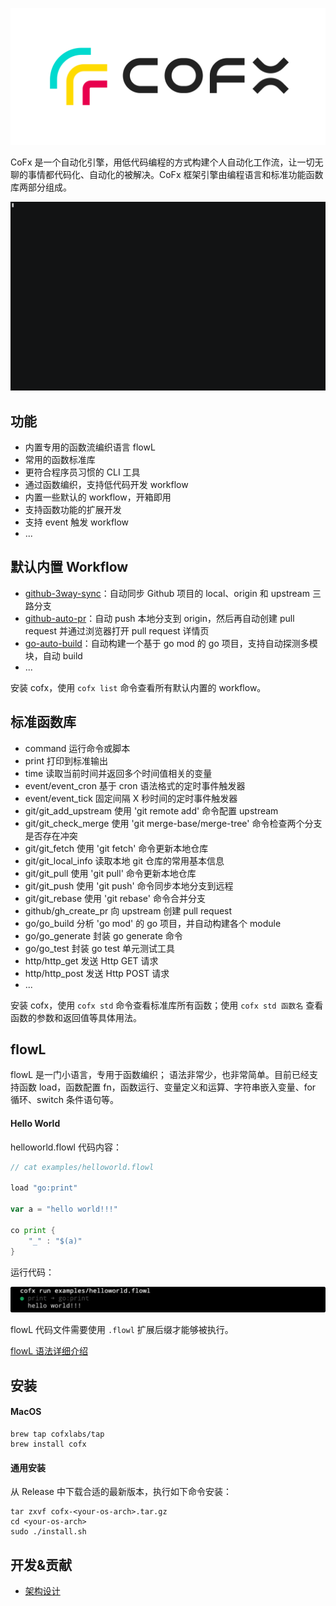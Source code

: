 ![](./docs/assets/logo.png)

CoFx 是一个自动化引擎，用低代码编程的方式构建个人自动化工作流，让一切无聊的事情都代码化、自动化的被解决。CoFx 框架引擎由编程语言和标准功能函数库两部分组成。

![](./docs/assets/demo.gif)

## 功能
* 内置专用的函数流编织语言 flowL
* 常用的函数标准库
* 更符合程序员习惯的 CLI 工具
* 通过函数编织，支持低代码开发 workflow 
* 内置一些默认的 workflow，开箱即用
* 支持函数功能的扩展开发
* 支持 event 触发 workflow 
* ...

## 默认内置 Workflow 
* [github-3way-sync](docs/github_3way_sync.zh_CN.md)：自动同步 Github 项目的 local、origin 和 upstream 三路分支
* [github-auto-pr](docs/github_auto_pr.zh_CN.md)：自动 push 本地分支到 origin，然后再自动创建 pull request 并通过浏览器打开 pull request 详情页
* [go-auto-build](docs/go_auto_build.zh_CN.md)：自动构建一个基于 go mod 的 go 项目，支持自动探测多模块，自动 build
* ...

安装 cofx，使用 `cofx list` 命令查看所有默认内置的 workflow。

## 标准函数库
* command                       运行命令或脚本
* print                         打印到标准输出
* time                          读取当前时间并返回多个时间值相关的变量
* event/event_cron              基于 cron 语法格式的定时事件触发器
* event/event_tick              固定间隔 X 秒时间的定时事件触发器
* git/git_add_upstream          使用 'git remote add' 命令配置 upstream
* git/git_check_merge           使用 'git merge-base/merge-tree' 命令检查两个分支是否存在冲突
* git/git_fetch                 使用 'git fetch' 命令更新本地仓库
* git/git_local_info            读取本地 git 仓库的常用基本信息
* git/git_pull                  使用 'git pull' 命令更新本地仓库
* git/git_push                  使用 'git push' 命令同步本地分支到远程
* git/git_rebase                使用 'git rebase' 命令合并分支
* github/gh_create_pr           向 upstream 创建 pull request
* go/go_build                   分析 'go mod' 的 go 项目，并自动构建各个 module
* go/go_generate                封装 go generate 命令
* go/go_test                    封装 go test 单元测试工具
* http/http_get                 发送 Http GET 请求
* http/http_post                发送 Http POST 请求
* ...

安装 cofx，使用 `cofx std` 命令查看标准库所有函数；使用 `cofx std 函数名` 查看函数的参数和返回值等具体用法。

## flowL
flowL 是一门小语言，专用于函数编织； 语法非常少，也非常简单。目前已经支持函数 load，函数配置 fn，函数运行、变量定义和运算、字符串嵌入变量、for 循环、switch 条件语句等。

#### Hello World
helloworld.flowl 代码内容：
```go
// cat examples/helloworld.flowl

load "go:print"

var a = "hello world!!!"

co print {
    "_" : "$(a)"
}
```

运行代码：

![](./docs/assets/hello.png)

flowL 代码文件需要使用 `.flowl` 扩展后缀才能够被执行。

[flowL 语法详细介绍](docs/flowl_guide.zh_CN.md)

## 安装
#### MacOS 

```
brew tap cofxlabs/tap
brew install cofx
```

#### 通用安装
从 Release 中下载合适的最新版本，执行如下命令安装：

```
tar zxvf cofx-<your-os-arch>.tar.gz
cd <your-os-arch>
sudo ./install.sh
```

## 开发&贡献
* [架构设计](docs/arch.zh_CN.md)